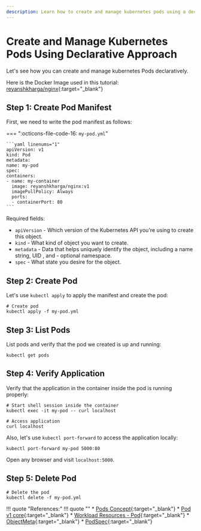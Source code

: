 ```yaml
---
description: Learn how to create and manage kubernetes pods using a declarative approach. Discover the power of declarative configurations for efficient management of your containerized applications.
---
```


# Create and Manage Kubernetes Pods Using Declarative Approach

Let's see how you can create and manage kubernetes Pods declaratively.

Here is the Docker Image used in this tutorial: [reyanshkharga/nginx]{:target="_blank"}


## Step 1: Create Pod Manifest

First, we need to write the pod manifest as follows:

=== ":octicons-file-code-16: `my-pod.yml`"

    ```yaml linenums="1"
    apiVersion: v1
    kind: Pod
    metadata:
    name: my-pod
    spec:
    containers:
    - name: my-container
      image: reyanshkharga/nginx:v1
      imagePullPolicy: Always
      ports:
      - containerPort: 80
    ```

Required fields:

- `apiVersion` - Which version of the Kubernetes API you're using to create this object.
- `kind` - What kind of object you want to create.
- `metadata` - Data that helps uniquely identify the object, including a name string, UID , and - optional namespace.
- `spec` - What state you desire for the object.


## Step 2: Create Pod

Let's use `kubectl apply` to apply the manifest and create the pod:

```
# Create pod
kubectl apply -f my-pod.yml
```

## Step 3: List Pods

List pods and verify that the pod we created is up and running:

```
kubectl get pods
```

## Step 4: Verify Application

Verify that the application in the container inside the pod is running properly:

```
# Start shell session inside the container
kubectl exec -it my-pod -- curl localhost

# Access application
curl localhost
```

Also, let's use `kubectl port-forward` to access the application locally:

```
kubectl port-forward my-pod 5000:80
```

Open any browser and visit `localhost:5000`.


## Step 5: Delete Pod

```
# Delete the pod
kubectl delete -f my-pod.yml
```

!!! quote "References:"
    !!! quote ""
        * [Pods Concept]{:target="_blank"}
        * [Pod v1 core]{:target="_blank"}
        * [Workload Resources - Pod]{:target="_blank"}
        * [ObjectMeta]{:target="_blank"}
        * [PodSpec]{:target="_blank"}



<!-- Hyperlinks -->
[reyanshkharga/nginx]: https://hub.docker.com/r/reyanshkharga/nginx
[Pods Concept]: https://kubernetes.io/docs/concepts/workloads/pods/
[Pod v1 core]: https://kubernetes.io/docs/reference/generated/kubernetes-api/v1.25/#pod-v1-core
[Workload Resources - Pod]: https://kubernetes.io/docs/reference/kubernetes-api/workload-resources/pod-v1/
[ObjectMeta]: https://kubernetes.io/docs/reference/kubernetes-api/common-definitions/object-meta/#ObjectMeta
[PodSpec]: https://kubernetes.io/docs/reference/kubernetes-api/workload-resources/pod-v1/#PodSpec